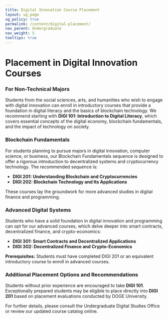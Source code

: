 ```yaml
---
title: Digital Innovation Course Placement
layout: ug_page
ug_policy: true
permalink: /content/digital-placement/
nav_parent: Undergraduate
nav_weight: 5
tooltips: true
---
```


<h1 class="mb-4">Placement in Digital Innovation Courses</h1>

### For Non-Technical Majors

Students from the social sciences, arts, and humanities who wish to engage with digital innovation can enroll in introductory courses that provide a foundation in digital literacy and the basics of blockchain technology. We recommend starting with <strong>DIGI 101: Introduction to Digital Literacy</strong>, which covers essential concepts of the digital economy, blockchain fundamentals, and the impact of technology on society.

### Blockchain Fundamentals

For students planning to pursue majors in digital innovation, computer science, or business, our Blockchain Fundamentals sequence is designed to offer a rigorous introduction to decentralized systems and cryptocurrency technology. The recommended sequence is:

- <strong>DIGI 201: Understanding Blockchain and Cryptocurrencies</strong>
- <strong>DIGI 202: Blockchain Technology and Its Applications</strong>

These courses lay the groundwork for more advanced studies in digital finance and programming.

### Advanced Digital Systems

Students who have a solid foundation in digital innovation and programming can opt for our advanced courses, which delve deeper into smart contracts, decentralized finance, and crypto-economics:

- <strong>DIGI 301: Smart Contracts and Decentralized Applications</strong>
- <strong>DIGI 302: Decentralized Finance and Crypto-Economics</strong>

<strong>Prerequisites:</strong> Students must have completed DIGI 201 or an equivalent introductory course to enroll in advanced courses.

### Additional Placement Options and Recommendations

Students without prior experience are encouraged to take <strong>DIGI 101</strong>. Exceptionally prepared students may be eligible to place directly into <strong>DIGI 201</strong> based on placement evaluations conducted by DOGE University.

For further details, please consult the Undergraduate Digital Studies Office or review our updated course catalog online.
